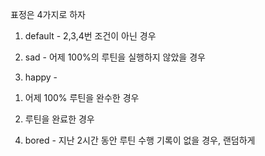 표정은 4가지로 하자

1. default - 2,3,4번 조건이 아닌 경우

2. sad - 어제 100%의 루틴을 실행하지 않았을 경우

3. happy -

1) 어제 100% 루틴을 완수한 경우

2) 루틴을 완료한 경우

4. bored - 지난 2시간 동안 루틴 수행 기록이 없을 경우, 랜덤하게
